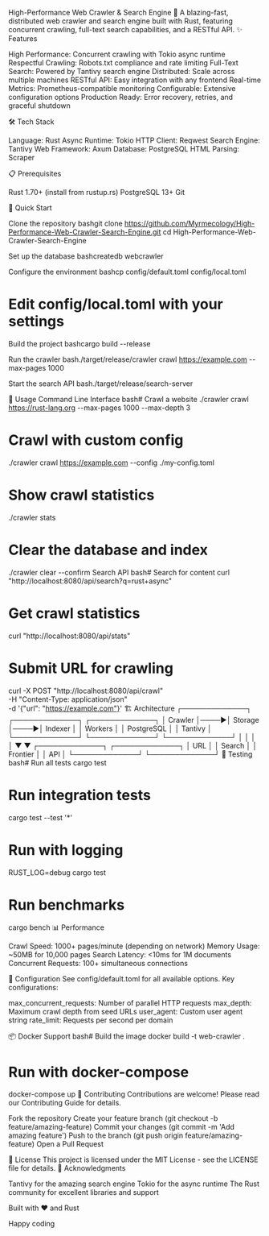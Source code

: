 High-Performance Web Crawler & Search Engine 🚀
A blazing-fast, distributed web crawler and search engine built with Rust, featuring concurrent crawling, full-text search capabilities, and a RESTful API.
✨ Features

High Performance: Concurrent crawling with Tokio async runtime
Respectful Crawling: Robots.txt compliance and rate limiting
Full-Text Search: Powered by Tantivy search engine
Distributed: Scale across multiple machines
RESTful API: Easy integration with any frontend
Real-time Metrics: Prometheus-compatible monitoring
Configurable: Extensive configuration options
Production Ready: Error recovery, retries, and graceful shutdown

🛠️ Tech Stack

Language: Rust
Async Runtime: Tokio
HTTP Client: Reqwest
Search Engine: Tantivy
Web Framework: Axum
Database: PostgreSQL
HTML Parsing: Scraper

📋 Prerequisites

Rust 1.70+ (install from rustup.rs)
PostgreSQL 13+
Git

🚀 Quick Start

Clone the repository
bashgit clone https://github.com/Myrmecology/High-Performance-Web-Crawler-Search-Engine.git
cd High-Performance-Web-Crawler-Search-Engine

Set up the database
bashcreatedb webcrawler

Configure the environment
bashcp config/default.toml config/local.toml
# Edit config/local.toml with your settings

Build the project
bashcargo build --release

Run the crawler
bash./target/release/crawler crawl https://example.com --max-pages 1000

Start the search API
bash./target/release/search-server


📖 Usage
Command Line Interface
bash# Crawl a website
./crawler crawl https://rust-lang.org --max-pages 1000 --max-depth 3

# Crawl with custom config
./crawler crawl https://example.com --config ./my-config.toml

# Show crawl statistics
./crawler stats

# Clear the database and index
./crawler clear --confirm
Search API
bash# Search for content
curl "http://localhost:8080/api/search?q=rust+async"

# Get crawl statistics
curl "http://localhost:8080/api/stats"

# Submit URL for crawling
curl -X POST "http://localhost:8080/api/crawl" \
  -H "Content-Type: application/json" \
  -d '{"url": "https://example.com"}'
🏗️ Architecture
┌─────────────┐     ┌─────────────┐     ┌─────────────┐
│   Crawler   │────▶│   Storage   │────▶│   Indexer   │
│   Workers   │     │ PostgreSQL  │     │   Tantivy   │
└─────────────┘     └─────────────┘     └─────────────┘
       │                                         │
       │                                         │
       ▼                                         ▼
┌─────────────┐                         ┌─────────────┐
│     URL     │                         │   Search    │
│  Frontier   │                         │     API     │
└─────────────┘                         └─────────────┘
🧪 Testing
bash# Run all tests
cargo test

# Run integration tests
cargo test --test '*'

# Run with logging
RUST_LOG=debug cargo test

# Run benchmarks
cargo bench
📊 Performance

Crawl Speed: 1000+ pages/minute (depending on network)
Memory Usage: ~50MB for 10,000 pages
Search Latency: <10ms for 1M documents
Concurrent Requests: 100+ simultaneous connections

🔧 Configuration
See config/default.toml for all available options.
Key configurations:

max_concurrent_requests: Number of parallel HTTP requests
max_depth: Maximum crawl depth from seed URLs
user_agent: Custom user agent string
rate_limit: Requests per second per domain

📦 Docker Support
bash# Build the image
docker build -t web-crawler .

# Run with docker-compose
docker-compose up
🤝 Contributing
Contributions are welcome! Please read our Contributing Guide for details.

Fork the repository
Create your feature branch (git checkout -b feature/amazing-feature)
Commit your changes (git commit -m 'Add amazing feature')
Push to the branch (git push origin feature/amazing-feature)
Open a Pull Request

📄 License
This project is licensed under the MIT License - see the LICENSE file for details.
🙏 Acknowledgments

Tantivy for the amazing search engine
Tokio for the async runtime
The Rust community for excellent libraries and support

Built with ❤️ and Rust

Happy coding



